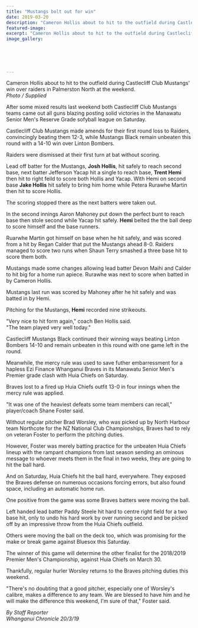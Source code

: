 ```yaml
---
title: "Mustangs bolt out for win"
date: 2019-03-20
description: "Cameron Hollis about to hit to the outfield during Castlecliff Club Mustangs' win over raiders in Palmerston North..."
featured-image: 
excerpt: "Cameron Hollis about to hit to the outfield during Castlecliff Club Mustangs' win over raiders in Palmerston North at the weekend."
image_gallery:
    
    
    
    
    
---
```


<p><span>Cameron Hollis about to hit to the outfield during Castlecliff Club Mustangs' win over raiders in Palmerston North at the weekend. <br /><em>Photo / Supplied</em></span></p>
<p class="element element-paragraph">After some mixed results last weekend both Castlecliff Club Mustangs teams came out all guns blazing posting solid victories in the Manawatu Senior Men's Reserve Grade sofyball league on Saturday.</p>
<p class="element element-paragraph">Castlecliff Club Mustangs made amends for their first round loss to Raiders, convincingly beating them 12-3, while Mustangs Black remain unbeaten this round with a 14-10 win over Linton Bombers.</p>
<p class="element element-paragraph">Raiders were dismissed at their first turn at bat without scoring.</p>
<p class="element element-paragraph">Lead off batter for the Mustangs, <strong>Josh Hollis</strong>, hit safely to reach second base, next batter Jefferson Yacap hit a single to reach base, <strong>Trent Hemi</strong> then hit to right feild to score both Hollis and Yacap. With Hemi on second base <strong>Jake Hollis</strong> hit safely to bring him home while Petera Rurawhe Martin then hit to score Hollis.</p>
<p class="element element-paragraph">The scoring stopped there as the next batters were taken out.</p>
<p class="element element-paragraph">In the second innings Aaron Mahoney put down the perfect bunt to reach base then stole second while Yacap hit safely. <strong>Hemi</strong> belted the the ball deep to score himself and the base runners.</p>
<p class="element element-paragraph">Ruarwhe Martin got himself on base when he hit safely, and was scored from a hit by Regan Calder that put the Mustangs ahead 8-0. Raiders managed to score two runs when Shaun Terry smashed a three base hit to score them both.</p>
<p class="element element-paragraph">Mustangs made some changes allowing lead batter Devon Maihi and Calder to hit big for a home run apiece. Rurawhe was next to score when batted in by Cameron Hollis.</p>
<p class="element element-paragraph">Mustangs last run was scored by Mahoney after he hit safely and was batted in by Hemi.</p>
<p class="element element-paragraph">Pitching for the Mustangs,&nbsp;<strong>Hemi</strong> recorded nine strikeouts.</p>
<p class="element element-paragraph">"Very nice to hit form again," coach Ben Hollis said.<br />"The team played very well today."</p>
<p class="element element-paragraph">Castlecliff Mustangs Black continued their winning ways beating Linton Bombers 14-10 and remain unbeaten in this round with one game left in the round.</p>
<p class="element element-paragraph">Meanwhile, the mercy rule was used to save futher embarressment for a hapless Ezi Finance Whanganui Braves in its Manawatu Senior Men's Premier grade clash with Huia Chiefs on Saturday.</p>
<p class="element element-paragraph">Braves lost to a fired up Huia Chiefs outfit 13-0 in four innings when the mercy rule was applied.</p>
<p class="element element-paragraph">"It was one of the heaviest defeats some team members can recall," player/coach Shane Foster said.</p>
<p class="element element-paragraph">Without regular pitcher Brad Worsley, who was picked up by North Harbour team Northcote for the NZ National Club Championships, Braves had to rely on veteran Foster to perform the pitching duties.</p>
<p class="element element-paragraph">However, Foster was merely batting practice for the unbeaten Huia Chiefs lineup with the rampant champions from last season sending an ominous message to whoever meets them in the final in two weeks, they are going to hit the ball hard.</p>
<p class="element element-paragraph">And on Saturday, Huia Chiefs hit the ball hard, everywhere. They exposed the Braves defense on numerous occasions forcing errors, but also found space, including an automatic home run.</p>
<p class="element element-paragraph">One positive from the game was some Braves batters were moving the ball.</p>
<p class="element element-paragraph">Left handed lead batter Paddy Steele hit hard to centre right field for a two base hit, only to undo his hard work by over running second and be picked off by an impressive throw from the Huia Chiefs outfield.</p>
<p class="element element-paragraph">Others were moving the ball on the deck too, which was promising for the make or break game against Bluesox this Saturday.</p>
<p class="element element-paragraph">The winner of this game will determine the other finalist for the 2018/2019 Premier Men's Championship, against Huia Chiefs on March 30.</p>
<p class="element element-paragraph">Thankfully, regular hurler Worsley returns to the Braves pitching duties this weekend.</p>
<p class="element element-paragraph">"There's no doubting that a good pitcher, especially one of Worsley's calibre, makes a difference to any team. We are blessed to have him and he will make the difference this weekend, I'm sure of that," Foster said.</p>
<p><span><em>By Staff Reporter<br />Whanganui Chronicle 20/3/19</em></span></p>


